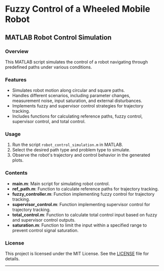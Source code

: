 # Fuzzy Control of a Wheeled Mobile Robot

## MATLAB Robot Control Simulation

### Overview

This MATLAB script simulates the control of a robot navigating through predefined paths under various conditions.

### Features

- Simulates robot motion along circular and square paths.
- Handles different scenarios, including parameter changes, measurement noise, input saturation, and external disturbances.
- Implements fuzzy and supervisor control strategies for trajectory tracking.
- Includes functions for calculating reference paths, fuzzy control, supervisor control, and total control.

### Usage

1. Run the script `robot_control_simulation.m` in MATLAB.
2. Select the desired path type and problem type to simulate.
3. Observe the robot's trajectory and control behavior in the generated plots.

### Contents

- **main.m**: Main script for simulating robot control.
- **ref_path.m**: Function to calculate reference paths for trajectory tracking.
- **fuzzy_controller.m**: Function implementing fuzzy control for trajectory tracking.
- **supervisor_control.m**: Function implementing supervisor control for trajectory tracking.
- **total_control.m**: Function to calculate total control input based on fuzzy and supervisor control outputs.
- **saturation.m**: Function to limit the input within a specified range to prevent control signal saturation.

### License

This project is licensed under the MIT License. See the [LICENSE](LICENSE) file for details.

---
